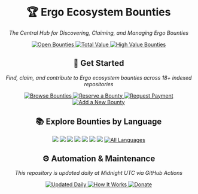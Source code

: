 <div align="center">
  <h1>🏆 Ergo Ecosystem Bounties</h1>
  <p><em>The Central Hub for Discovering, Claiming, and Managing Ergo Bounties</em></p>

  <p>
    <a href="/bounties/all.md">
      <img src="https://img.shields.io/badge/Open%20Bounties-107%2B-4CAF50" alt="Open Bounties">
    </a>
    <a href="/bounties/summary.md">
      <img src="https://img.shields.io/badge/💰%20Total%20Value-48,263.76%20ERG-2196F3" alt="Total Value">
    </a>
    <a href="/bounties/all.md">
      <img src="https://img.shields.io/badge/🌟%20High%20Value-11%2B%20Over%201000%20ERG-FFC107" alt="High Value Bounties">
    </a>
  </p>

  <h2>🚀 Get Started</h2>
  
  <p><em>Find, claim, and contribute to Ergo ecosystem bounties across 18+ indexed repositories</em></p>

  <p>
    <a href="/bounties/all.md">
      <img src="https://img.shields.io/badge/✅%20Browse%20Bounties-3F51B5" alt="Browse Bounties">
    </a>
    <a href="/docs/claim-guide.md#reserving-a-bounty">
      <img src="https://img.shields.io/badge/🔒%20Claim-green" alt="Reserve a Bounty">
    </a>
    <a href="/docs/claim-guide.md#step-by-step-submission-process">
      <img src="https://img.shields.io/badge/💰%20Submit-orange" alt="Request Payment">
    </a>
    <a href="/docs/add-missing-bounty-guide.md">
      <img src="https://img.shields.io/badge/➕%20Add%20Bounty-red" alt="Add a New Bounty">
    </a>
  </p>

  <h2>📚 Explore Bounties by Language</h2>

  <p>
        <a href="/bounties/by_language/scala.md"><img src="https://img.shields.io/badge/Scala-71-DC322F"></a>
    <a href="/bounties/by_language/rust.md"><img src="https://img.shields.io/badge/Rust-23-DEA584"></a>
    <a href="/bounties/by_language/typescript.md"><img src="https://img.shields.io/badge/TypeScript-6-3178C6"></a>
    <a href="/bounties/by_language/svelte.md"><img src="https://img.shields.io/badge/Svelte-2-DC322F"></a>
    <a href="/bounties/by_language/various.md"><img src="https://img.shields.io/badge/Various-2-DC322F"></a>
    <a href="/bounties/by_language/java.md"><img src="https://img.shields.io/badge/Java-1-007396"></a>
    <a href="/bounties/by_language/test.md"><img src="https://img.shields.io/badge/Test-1-DC322F"></a>
    <a href="/bounties/by_language/">
      <img src="https://img.shields.io/badge/🌐%20All%20Languages-purple" alt="All Languages">
    </a>
  </p>

  <h2>⚙️ Automation & Maintenance</h2>

  <p><em>This repository is updated daily at Midnight UTC via GitHub Actions</em></p>

  <p>
    <a href="/bounties/all.md">
      <img src="https://img.shields.io/badge/📅%20Updated%20Daily-607D8B" alt="Updated Daily">
    </a>
    <a href="/docs/how-it-works.md">
      <img src="https://img.shields.io/badge/🔧%20How%20It%20Works-795548" alt="How It Works">
    </a>
    <a href="/docs/how-it-works.md">
      <img src="https://img.shields.io/badge/❤️%20Donate-F44336" alt="Donate">
    </a>
  </p>
</div>



